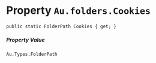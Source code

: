 # Property `Au.folders.Cookies`

```
public static FolderPath Cookies { get; }
```

##### Property Value

`Au.Types.FolderPath`